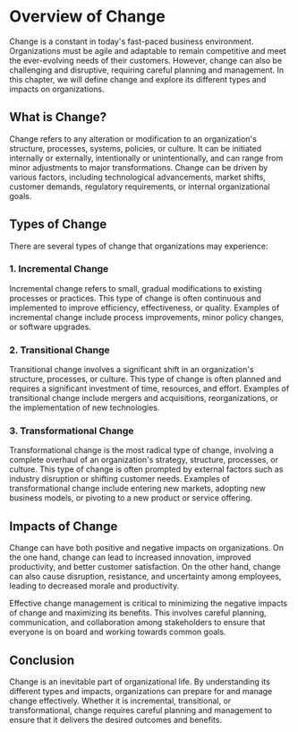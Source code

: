 Overview of Change
==============================================

Change is a constant in today's fast-paced business environment. Organizations must be agile and adaptable to remain competitive and meet the ever-evolving needs of their customers. However, change can also be challenging and disruptive, requiring careful planning and management. In this chapter, we will define change and explore its different types and impacts on organizations.

What is Change?
---------------

Change refers to any alteration or modification to an organization's structure, processes, systems, policies, or culture. It can be initiated internally or externally, intentionally or unintentionally, and can range from minor adjustments to major transformations. Change can be driven by various factors, including technological advancements, market shifts, customer demands, regulatory requirements, or internal organizational goals.

Types of Change
---------------

There are several types of change that organizations may experience:

### 1. Incremental Change

Incremental change refers to small, gradual modifications to existing processes or practices. This type of change is often continuous and implemented to improve efficiency, effectiveness, or quality. Examples of incremental change include process improvements, minor policy changes, or software upgrades.

### 2. Transitional Change

Transitional change involves a significant shift in an organization's structure, processes, or culture. This type of change is often planned and requires a significant investment of time, resources, and effort. Examples of transitional change include mergers and acquisitions, reorganizations, or the implementation of new technologies.

### 3. Transformational Change

Transformational change is the most radical type of change, involving a complete overhaul of an organization's strategy, structure, processes, or culture. This type of change is often prompted by external factors such as industry disruption or shifting customer needs. Examples of transformational change include entering new markets, adopting new business models, or pivoting to a new product or service offering.

Impacts of Change
-----------------

Change can have both positive and negative impacts on organizations. On the one hand, change can lead to increased innovation, improved productivity, and better customer satisfaction. On the other hand, change can also cause disruption, resistance, and uncertainty among employees, leading to decreased morale and productivity.

Effective change management is critical to minimizing the negative impacts of change and maximizing its benefits. This involves careful planning, communication, and collaboration among stakeholders to ensure that everyone is on board and working towards common goals.

Conclusion
----------

Change is an inevitable part of organizational life. By understanding its different types and impacts, organizations can prepare for and manage change effectively. Whether it is incremental, transitional, or transformational, change requires careful planning and management to ensure that it delivers the desired outcomes and benefits.
